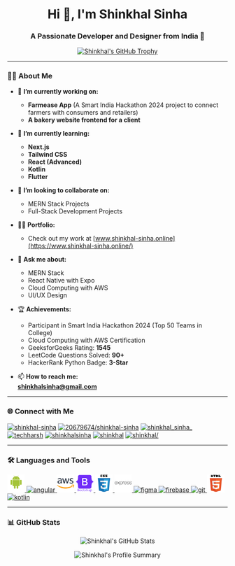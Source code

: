 <h1 align="center">Hi 👋, I'm Shinkhal Sinha</h1>
<h3 align="center">A Passionate Developer and Designer from India 🚀</h3>

<p align="center">
  <a href="https://github-profile-trophy.vercel.app/?username=shinkhal">
    <img src="https://github-profile-trophy.vercel.app/?username=shinkhal" alt="Shinkhal's GitHub Trophy" />
  </a>
</p>

---

### 👨‍💻 About Me  

- 🔭 **I’m currently working on:**  
  - **Farmease App** (A Smart India Hackathon 2024 project to connect farmers with consumers and retailers)  
  - **A bakery website frontend for a client**  

- 🌱 **I’m currently learning:**  
  - **Next.js**  
  - **Tailwind CSS**  
  - **React (Advanced)**  
  - **Kotlin**  
  - **Flutter**  

- 👯 **I’m looking to collaborate on:**  
  - MERN Stack Projects  
  - Full-Stack Development Projects  

- 👨‍💻 **Portfolio:**  
  - Check out my work at [www.shinkhal-sinha.online](https://www.shinkhal-sinha.online/)  

- 💬 **Ask me about:**  
  - MERN Stack  
  - React Native with Expo  
  - Cloud Computing with AWS  
  - UI/UX Design  

- 🏆 **Achievements:**  
  - Participant in Smart India Hackathon 2024 (Top 50 Teams in College)  
  - Cloud Computing with AWS Certification  
  - GeeksforGeeks Rating: **1545**  
  - LeetCode Questions Solved: **90+**  
  - HackerRank Python Badge: **3-Star**  

- 📫 **How to reach me:**  
  **shinkhalsinha@gmail.com**  

---

### 🌐 Connect with Me  

<p align="left">
<a href="https://linkedin.com/in/shinkhal-sinha" target="blank"><img align="center" src="https://raw.githubusercontent.com/rahuldkjain/github-profile-readme-generator/master/src/images/icons/Social/linked-in-alt.svg" alt="shinkhal-sinha" height="30" width="40" /></a>
<a href="https://stackoverflow.com/users/20679674/shinkhal-sinha" target="blank"><img align="center" src="https://raw.githubusercontent.com/rahuldkjain/github-profile-readme-generator/master/src/images/icons/Social/stack-overflow.svg" alt="20679674/shinkhal-sinha" height="30" width="40" /></a>
<a href="https://instagram.com/shinkhal_sinha_" target="blank"><img align="center" src="https://raw.githubusercontent.com/rahuldkjain/github-profile-readme-generator/master/src/images/icons/Social/instagram.svg" alt="shinkhal_sinha_" height="30" width="40" /></a>
<a href="https://www.behance.net/techharsh" target="blank"><img align="center" src="https://raw.githubusercontent.com/rahuldkjain/github-profile-readme-generator/master/src/images/icons/Social/behance.svg" alt="techharsh" height="30" width="40" /></a>
<a href="https://www.hackerrank.com/shinkhalsinha" target="blank"><img align="center" src="https://raw.githubusercontent.com/rahuldkjain/github-profile-readme-generator/master/src/images/icons/Social/hackerrank.svg" alt="shinkhalsinha" height="30" width="40" /></a>
<a href="https://www.leetcode.com/shinkhal" target="blank"><img align="center" src="https://raw.githubusercontent.com/rahuldkjain/github-profile-readme-generator/master/src/images/icons/Social/leet-code.svg" alt="shinkhal" height="30" width="40" /></a>
<a href="https://auth.geeksforgeeks.org/user/shinkhal/" target="blank"><img align="center" src="https://raw.githubusercontent.com/rahuldkjain/github-profile-readme-generator/master/src/images/icons/Social/geeks-for-geeks.svg" alt="shinkhal/" height="30" width="40" /></a>
</p>

---

### 🛠️ Languages and Tools  

<p align="left"> 
  <a href="https://developer.android.com" target="_blank" rel="noreferrer"> <img src="https://raw.githubusercontent.com/devicons/devicon/master/icons/android/android-original-wordmark.svg" alt="android" width="40" height="40"/> </a> 
  <a href="https://angular.io" target="_blank" rel="noreferrer"> <img src="https://angular.io/assets/images/logos/angular/angular.svg" alt="angular" width="40" height="40"/> </a> 
  <a href="https://aws.amazon.com" target="_blank" rel="noreferrer"> <img src="https://raw.githubusercontent.com/devicons/devicon/master/icons/amazonwebservices/amazonwebservices-original-wordmark.svg" alt="aws" width="40" height="40"/> </a> 
  <a href="https://getbootstrap.com" target="_blank" rel="noreferrer"> <img src="https://raw.githubusercontent.com/devicons/devicon/master/icons/bootstrap/bootstrap-plain-wordmark.svg" alt="bootstrap" width="40" height="40"/> </a> 
  <a href="https://www.w3schools.com/css/" target="_blank" rel="noreferrer"> <img src="https://raw.githubusercontent.com/devicons/devicon/master/icons/css3/css3-original-wordmark.svg" alt="css3" width="40" height="40"/> </a> 
  <a href="https://expressjs.com" target="_blank" rel="noreferrer"> <img src="https://raw.githubusercontent.com/devicons/devicon/master/icons/express/express-original-wordmark.svg" alt="express" width="40" height="40"/> </a> 
  <a href="https://www.figma.com/" target="_blank" rel="noreferrer"> <img src="https://www.vectorlogo.zone/logos/figma/figma-icon.svg" alt="figma" width="40" height="40"/> </a> 
  <a href="https://firebase.google.com/" target="_blank" rel="noreferrer"> <img src="https://www.vectorlogo.zone/logos/firebase/firebase-icon.svg" alt="firebase" width="40" height="40"/> </a> 
  <a href="https://git-scm.com/" target="_blank" rel="noreferrer"> <img src="https://www.vectorlogo.zone/logos/git-scm/git-scm-icon.svg" alt="git" width="40" height="40"/> </a> 
  <a href="https://www.w3.org/html/" target="_blank" rel="noreferrer"> <img src="https://raw.githubusercontent.com/devicons/devicon/master/icons/html5/html5-original-wordmark.svg" alt="html5" width="40" height="40"/> </a> 
  <a href="https://kotlinlang.org" target="_blank" rel="noreferrer"> <img src="https://www.vectorlogo.zone/logos/kotlinlang/kotlinlang-icon.svg" alt="kotlin" width="40" height="40"/> </a> 
</p>

---

### 📊 GitHub Stats  

<p align="center">
  <img align="center" src="https://github-readme-stats.vercel.app/api?username=shinkhal&show_icons=true&locale=en&count_private=true&theme=radical" alt="Shinkhal's GitHub Stats" />
</p>

<p align="center">
  <img align="center" src="https://github-profile-summary-cards.vercel.app/api/cards/profile-details?username=shinkhal&theme=radical" alt="Shinkhal's Profile Summary" />
</p>
